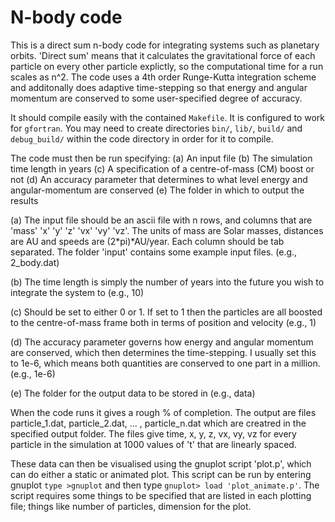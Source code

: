 # N-body code

This is a direct sum n-body code for integrating systems such as planetary orbits. 'Direct sum' means that it calculates the gravitational force of each particle on every other particle explictly, so the computational time for a run scales as n^2. The code uses a 4th order Runge-Kutta integration scheme and additonally does adaptive time-stepping so that energy and angular momentum are conserved to some user-specified degree of accuracy.

It should compile easily with the contained `Makefile`. It is configured to work for `gfortran`. You may need to create directories `bin/`, `lib/`, `build/` and `debug_build/` within the code directory in order for it to compile.

The code must then be run specifying: 
(a) An input file 
(b) The simulation time length in years 
(c) A specification of a centre-of-mass (CM) boost or not 
(d) An accuracy parameter that determines to what level energy and angular-momentum are conserved
(e) The folder in which to output the results

(a) The input file should be an ascii file with n rows, and columns that are 'mass' 'x' 'y' 'z' 'vx' 'vy' 'vz'. The units of mass are Solar masses, distances are AU and speeds are (2*pi)*AU/year. Each column should be tab separated. The folder 'input' contains some example input files. (e.g., 2_body.dat)

(b) The time length is simply the number of years into the future you wish to integrate the system to (e.g., 10)

(c) Should be set to either 0 or 1. If set to 1 then the particles are all boosted to the centre-of-mass frame both in terms of position and velocity (e.g., 1)

(d) The accuracy parameter governs how energy and angular momentum are conserved, which then determines the time-stepping. I usually set this to 1e-6, which means both quantities are conserved to one part in a million. (e.g., 1e-6)

(e) The folder for the output data to be stored in (e.g., data)

When the code runs it gives a rough % of completion. The output are files particle_1.dat, particle_2.dat, ... , particle_n.dat which are creatred in the specified output folder. The files give time, x, y, z, vx, vy, vz for every particle in the simulation at 1000 values of 't' that are linearly spaced.

These data can then be visualised using the gnuplot script 'plot.p', which can do either a static or animated plot. This script can be run by entering gnuplot `type >gnuplot` and then type `gnuplot> load 'plot_animate.p'`. The script requires some things to be specified that are listed in each plotting file; things like number of particles, dimension for the plot.
